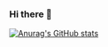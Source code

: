 ### Hi there 👋


[![Anurag's GitHub stats](https://github-readme-stats.vercel.app/api?username=allanmviana)](https://github.com/allanmviana/github-readme-stats)
<!--
**allanmviana/allanmviana** is a ✨ _special_ ✨ repository because its `README.md` (this file) appears on your GitHub profile.

Here are some ideas to get you started:

- 🔭 I’m currently working on ...
- 🌱 I’m currently learning ...
- 👯 I’m looking to collaborate on ...
- 🤔 I’m looking for help with ...
- 💬 Ask me about ...
- 📫 How to reach me: ...
- 😄 Pronouns: ...
- ⚡ Fun fact: ...
-->
